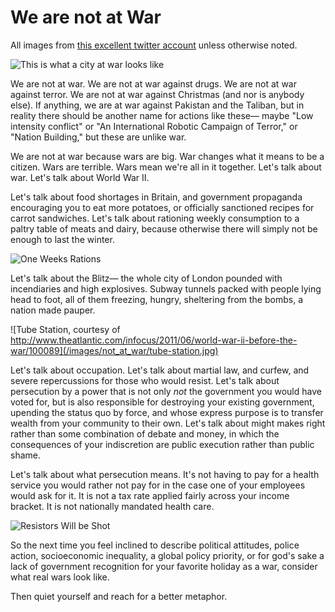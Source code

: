 # We are not at War

All images from [this excellent twitter account](https://twitter.com/RealTimeWWII) unless otherwise noted.

![This is what a city at war looks like](/images/not_at_war/war.jpg)

We are not at war. We are not at war against drugs. We are not at war against
terror. We are not at war against Christmas (and nor is anybody else). If
anything, we are at war against Pakistan and the Taliban, but in reality there
should be another name for actions like these&mdash; maybe "Low intensity
conflict" or "An International Robotic Campaign of Terror," or "Nation
Building," but these are unlike war.

We are not at war because wars are big. War changes what it means to be a
citizen. Wars are terrible. Wars mean we're all in it together. Let's talk
about war. Let's talk about World War II.

Let's talk about food shortages in Britain, and government propaganda encouraging
you to eat more potatoes, or officially sanctioned recipes for carrot
sandwiches. Let's talk about rationing weekly consumption to a paltry table of
meats and dairy, because otherwise there will simply not be enough to last the
winter.

![One Weeks Rations](/images/not_at_war/weeks_rations.jpg)

Let's talk about the Blitz&mdash; the whole city of London pounded with
incendiaries and high explosives. Subway tunnels packed with people lying head
to foot, all of them freezing, hungry, sheltering from the bombs, a nation made
pauper. 

![Tube Station, courtesy of http://www.theatlantic.com/infocus/2011/06/world-war-ii-before-the-war/100089](/images/not_at_war/tube-station.jpg)

Let's talk about occupation. Let's talk about martial law, and curfew, and
severe repercussions for those who would resist. Let's talk about persecution
by a power that is not only *not* the government you would have voted for, but
is also responsible for destroying your existing government, upending the
status quo by force, and whose express purpose is to transfer wealth from your
community to their own. Let's talk about might makes right rather than some
combination of debate and money, in which the consequences of your indiscretion
are public execution rather than public shame.

Let's talk about what persecution means. It's not having to pay for a health
service you would rather not pay for in the case one of your employees
would ask for it. It is not a tax rate applied fairly across your income
bracket. It is not nationally mandated health care.

![Resistors Will be Shot](/images/not_at_war/resistors_shot.jpg)

So the next time you feel inclined to describe political attitudes, police
action, socioeconomic inequality, a global policy priority, or for god's
sake a lack of government recognition for your favorite holiday as a war,
consider what real wars look like. 

Then quiet yourself and reach for a better metaphor.
